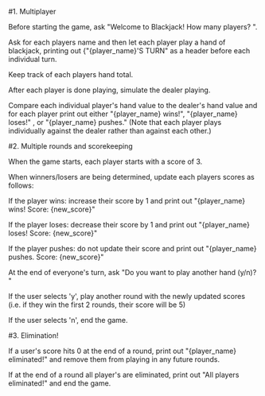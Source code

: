 #1.  Multiplayer

Before starting the game, ask "Welcome to Blackjack! How many players? ".

Ask for each players name and then let each player play a hand of blackjack, printing out {"{player_name}'S TURN" as a header before each individual turn.

Keep track of each players hand total.

After each player is done playing, simulate the dealer playing.

Compare each individual player's hand value to the dealer's hand value and for each player print out either "{player_name} wins!", "{player_name} loses!" , or "{player_name} pushes." (Note that each player plays individually against the dealer rather than against each other.) 

#2. Multiple rounds and scorekeeping

When the game starts, each player starts with a score of 3.

When winners/losers are being determined, update each players scores as follows:

If the player wins: increase their score by 1 and print out "{player_name} wins! Score: {new_score}"

If the player loses: decrease their score by 1 and print out "{player_name} loses! Score: {new_score}"

If the player pushes: do not update their score and print out "{player_name} pushes. Score: {new_score}"

At the end of everyone's turn, ask "Do you want to play another hand (y/n)? " 

If the user selects 'y', play another round with the newly updated scores (i.e. if they win the first 2 rounds, their score will be 5)

If the user selects 'n', end the game.

#3. Elimination!

If a user's score hits 0 at the end of a round, print out "{player_name} eliminated!" and remove them from playing in any future rounds.

If at the end of a round all player's are eliminated, print out "All players eliminated!" and end the game.